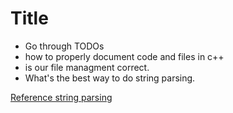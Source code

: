 

# Title
* Go through TODOs
* how to properly document code and files in c++
* is our file managment correct.
* What's the best way to do string parsing.

[Reference string parsing](https://cplusplus.com/forum/beginner/122574/)

